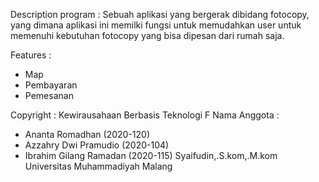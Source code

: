 Description program :
Sebuah aplikasi yang bergerak dibidang fotocopy, yang dimana aplikasi ini memilki fungsi untuk memudahkan user untuk memenuhi kebutuhan fotocopy yang bisa dipesan dari rumah saja. 

Features : 
- Map
- Pembayaran
- Pemesanan

Copyright :
Kewirausahaan Berbasis Teknologi F
Nama Anggota : 
- Ananta Romadhan (2020-120)
- Azzahry Dwi Pramudio (2020-104)
- Ibrahim Gilang Ramadan (2020-115)
Syaifudin,.S.kom,.M.kom
Universitas Muhammadiyah Malang
